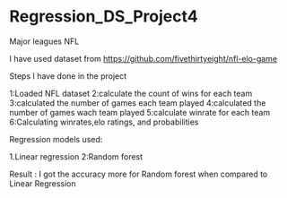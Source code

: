 Regression_DS_Project4
==============================
Major leagues
NFL 

I have used dataset from https://github.com/fivethirtyeight/nfl-elo-game

Steps I have done in the project

1:Loaded NFL dataset
2:calculate the count of wins for each team
3:calculated the number of games each team played
4:calculated the number of games wach team played
5:calculate winrate for each team
6:Calculating winrates,elo ratings, and probabilities

Regression models used:

1.Linear regression
2:Random forest

Result : I got the accuracy more for Random forest when compared to Linear Regression
 

